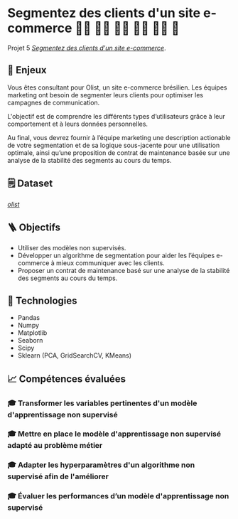 # Segmentez des clients d'un site e-commerce :person_curly_hair: :red_haired_woman: :white_haired_man: :curly_haired_woman: :white_haired_woman: :blond_haired_person:

Projet 5 [_Segmentez des clients d'un site e-commerce_](https://openclassrooms.com/fr/paths/188/projects/630/assignment).

## :pushpin: Enjeux
Vous êtes consultant pour Olist, un site e-commerce brésilien. Les équipes marketing ont besoin de segmenter leurs clients pour optimiser les campagnes de communication.

L'objectif est de comprendre les différents types d’utilisateurs grâce à leur comportement et à leurs données personnelles. 

Au final, vous devrez fournir à l’équipe marketing une description actionable de votre segmentation et de sa logique sous-jacente pour une utilisation optimale, ainsi qu’une proposition de contrat de maintenance basée sur une analyse de la stabilité des segments au cours du temps.


## :spiral_notepad: Dataset
[_olist_](https://s3-eu-west-1.amazonaws.com/static.oc-static.com/prod/courses/files/Parcours_data_scientist/Projet+-+Impl%C3%A9menter+un+mod%C3%A8le+de+scoring/Projet+Mise+en+prod+-+home-credit-default-risk.zip)

## :ladder: Objectifs
* Utiliser des modèles non supervisés.
* Développer un algorithme de segmentation pour aider les l’équipes e-commerce à mieux communiquer avec les clients.
* Proposer un contrat de maintenance basé sur une analyse de la stabilité des segments au cours du temps.

## :wrench: Technologies
- Pandas
- Numpy
- Matplotlib
- Seaborn
- Scipy
- Sklearn (PCA, GridSearchCV, KMeans)

## :chart_with_upwards_trend: Compétences évaluées

###  🎓  Transformer les variables pertinentes d'un modèle d'apprentissage non supervisé

###  🎓  Mettre en place le modèle d'apprentissage non supervisé adapté au problème métier

###  🎓  Adapter les hyperparamètres d'un algorithme non supervisé afin de l'améliorer

###  🎓 Évaluer les performances d’un modèle d'apprentissage non supervisé